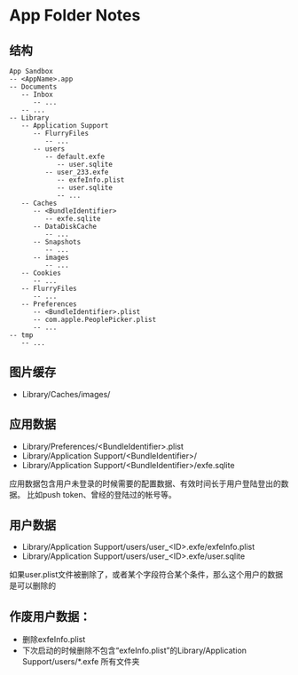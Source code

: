 # App Folder Notes

## 结构

    App Sandbox
    -- <AppName>.app
    -- Documents
       -- Inbox
          -- ...
       -- ...
    -- Library
       -- Application Support
          -- FlurryFiles
             -- ...
          -- users
             -- default.exfe
                -- user.sqlite
             -- user_233.exfe
                -- exfeInfo.plist
                -- user.sqlite
                -- ...
       -- Caches
          -- <BundleIdentifier>
             -- exfe.sqlite
          -- DataDiskCache
             -- ...
          -- Snapshots
             -- ...
          -- images
             -- ...
       -- Cookies
          -- ...
       -- FlurryFiles
          -- ...
       -- Preferences
          -- <BundleIdentifier>.plist 
          -- com.apple.PeoplePicker.plist
          -- ...
    -- tmp
       -- ...

## 图片缓存
* Library/Caches/images/

## 应用数据
* Library/Preferences/\<BundleIdentifier>.plist
* Library/Application Support/\<BundleIdentifier>/
* Library/Application Support/\<BundleIdentifier>/exfe.sqlite

应用数据包含用户未登录的时候需要的配置数据、有效时间长于用户登陆登出的数据。
比如push token、曾经的登陆过的帐号等。

## 用户数据
* Library/Application Support/users/user\_\<ID>.exfe/exfeInfo.plist
* Library/Application Support/users/user\_\<ID>.exfe/user.sqlite

如果user.plist文件被删除了，或者某个字段符合某个条件，那么这个用户的数据是可以删除的

## 作废用户数据：
* 删除exfeInfo.plist
* 下次启动的时候删除不包含“exfeInfo.plist”的Library/Application Support/users/*.exfe 所有文件夹